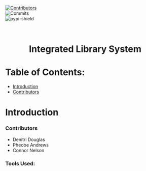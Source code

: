  
<!-- PROJECT SHIELDS -->  
[![Contributors][contributors-shield]][contributors-url]  
![Commits][commit-shield]  
![pypi-shield]  

<br />  
<div align="center">  
    <h1 align="center">Integrated Library System 
</div>  
  
  
<!-- TABLE OF CONTENTS -->  
  
# Table of Contents:  
- [Introduction](#introduction)  
- [Contributors](#contributors)

  
# Introduction  

### Contributors  
- Denitri Douglas
- Pheobe Andrews
- Connor Nelson

### Tools Used:


<!-- MARKDOWN LINKS & IMAGES  -->  
  
[contributors-shield]: https://img.shields.io/github/contributors/DSDouglas/Integrated-Library-System 
[contributors-url]: https://github.com/DSDouglas/Integrated-Library-System/graphs/contributors  
[commit-shield]: https://img.shields.io/github/last-commit/DSDouglas/Integrated-Library-System 
[pypi-shield]: https://img.shields.io/pypi/pyversions/iconsdk
